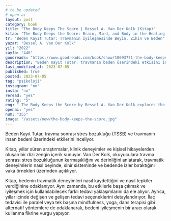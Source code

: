 ```yaml
---
# to be updated
# open ai
layout: post
category: book
title: "The Body Keeps The Score | Bessel A. Van Der Kolk (Kitap)"
kitap: "The Body Keeps the Score: Brain, Mind, and Body in the Healing of Trauma"
tr: "Beden Kayıt Tutar: Travmanın İyileşmesinde Beyin, Zihin ve Beden"
yazar: "Bessel A. Van Der Kolk"
yil: "2022"
sayfa: "446"
goodreads: "https://www.goodreads.com/book/show/18693771-the-body-keeps-the-score"
description: "Beden Kayıt Tutar, travmanın beden üzerindeki etkisini inceliyor, aynı zamanda iyileşme sürecinde rehberlik ediyor."
last_modified_at: 2023-07-05
published: true
posted: 2023-07-05
tag: "psikoloji"
instagram: "no"
insta: "no"
reread: "yes"
rating: "5"
eng: " The Body Keeps the Score by Bessel A. Van Der Kolk explores the impact of trauma on the body and provides insights into healing and recovery. Drawing from extensive research and real-life stories, Van Der Kolk reveals how traumatic experiences are stored in the body and offers practical tools for managing and healing from trauma. "
openai: "yes"
num: "355"
image: "/assets/new/the-body-keeps-the-score.jpg"
---
```


Beden Kayıt Tutar, travma sonrası stres bozukluğu (TSSB) ve travmanın insan bedeni üzerindeki etkilerini inceliyor.

Kitap, yıllar süren araştırmalar, klinik deneyimler ve kişisel hikayelerden oluşan bir dizi zengin içerik sunuyor. Van Der Kolk, okuyuculara travma sonrası stres bozukluğunun karmaşıklığını ve derinliğini anlatarak, travmatik deneyimlerin nasıl beyinde, sinir sisteminde ve bedende izler bıraktığını vaka örnekleri üzerinden açıklıyor.

Kitap, bedenin travmatik deneyimleri nasıl kaydettiğini ve nasıl tepkiler verdiğinine odaklanıyor. Aynı zamanda, bu etkilerle başa çıkmak ve iyileşmek için kullanılabilecek farklı tedavi yaklaşımlarını da ele alıyor. Ayrıca, yıllar içinde değişen ve gelişen tedavi seçeneklerini detaylandırıyor. İlaç tedavisi ile paralel veya tek başına mindfulness, yoga, dans terapisi gibi alternatif yöntemlere de odaklanarak, bedeni iyileşmenin bir aracı olarak kullanma fikrine vurgu yapıyor.

